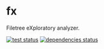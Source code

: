 fx
==

Filetree eXploratory analyzer.

[![test status](https://github.com/xandkar/fx/actions/workflows/test.yml/badge.svg)](https://github.com/xandkar/fx/actions)
[![dependencies status](https://deps.rs/repo/github/xandkar/fx/status.svg)](https://deps.rs/repo/github/xandkar/fx)

